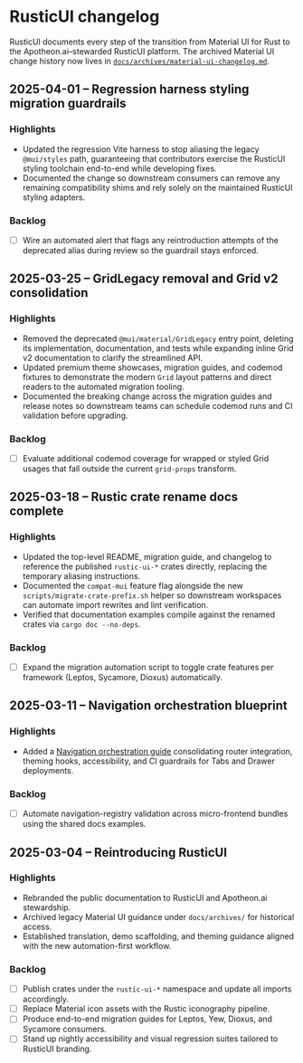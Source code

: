 # RusticUI changelog

RusticUI documents every step of the transition from Material UI for Rust to the Apotheon.ai–stewarded RusticUI platform. The
archived Material UI change history now lives in [`docs/archives/material-ui-changelog.md`](docs/archives/material-ui-changelog.md).

## 2025-04-01 – Regression harness styling migration guardrails

### Highlights

- Updated the regression Vite harness to stop aliasing the legacy `@mui/styles`
  path, guaranteeing that contributors exercise the RusticUI styling
  toolchain end-to-end while developing fixes.
- Documented the change so downstream consumers can remove any remaining
  compatibility shims and rely solely on the maintained RusticUI styling
  adapters.

### Backlog

- [ ] Wire an automated alert that flags any reintroduction attempts of the
  deprecated alias during review so the guardrail stays enforced.

## 2025-03-25 – GridLegacy removal and Grid v2 consolidation

### Highlights

- Removed the deprecated `@mui/material/GridLegacy` entry point, deleting its implementation, documentation, and tests while
  expanding inline Grid v2 documentation to clarify the streamlined API.
- Updated premium theme showcases, migration guides, and codemod fixtures to demonstrate the modern `Grid` layout patterns and
  direct readers to the automated migration tooling.
- Documented the breaking change across the migration guides and release notes so downstream teams can schedule codemod runs
  and CI validation before upgrading.

### Backlog

- [ ] Evaluate additional codemod coverage for wrapped or styled Grid usages that fall outside the current `grid-props`
  transform.

## 2025-03-18 – Rustic crate rename docs complete

### Highlights

- Updated the top-level README, migration guide, and changelog to reference the
  published `rustic-ui-*` crates directly, replacing the temporary aliasing
  instructions.
- Documented the `compat-mui` feature flag alongside the new
  `scripts/migrate-crate-prefix.sh` helper so downstream workspaces can automate
  import rewrites and lint verification.
- Verified that documentation examples compile against the renamed crates via
  `cargo doc --no-deps`.

### Backlog

- [ ] Expand the migration automation script to toggle crate features per
  framework (Leptos, Sycamore, Dioxus) automatically.

## 2025-03-11 – Navigation orchestration blueprint

### Highlights

- Added a [Navigation orchestration guide](docs/data/material/guides/navigation/navigation.md) consolidating router integration, theming hooks, accessibility, and CI guardrails for Tabs and Drawer deployments.

### Backlog

- [ ] Automate navigation-registry validation across micro-frontend bundles using the shared docs examples.

## 2025-03-04 – Reintroducing RusticUI

### Highlights

- Rebranded the public documentation to RusticUI and Apotheon.ai stewardship.
- Archived legacy Material UI guidance under `docs/archives/` for historical access.
- Established translation, demo scaffolding, and theming guidance aligned with the new automation-first workflow.

### Backlog

- [ ] Publish crates under the `rustic-ui-*` namespace and update all imports accordingly.
- [ ] Replace Material icon assets with the Rustic iconography pipeline.
- [ ] Produce end-to-end migration guides for Leptos, Yew, Dioxus, and Sycamore consumers.
- [ ] Stand up nightly accessibility and visual regression suites tailored to RusticUI branding.

